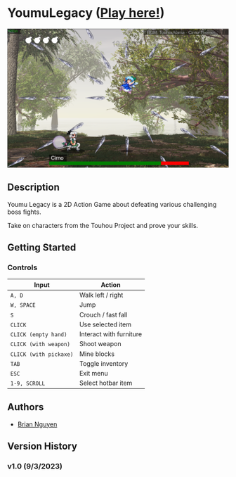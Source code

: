 # YoumuLegacy ([Play here!](https://briannguyen636.github.io/YoumuLegacy/))

![Cover image](./cover.png)

## Description

Youmu Legacy is a 2D Action Game about defeating various challenging boss fights.

Take on characters from the Touhou Project and prove your skills.

## Getting Started

### Controls

| Input                  | Action                  |
|------------------------|-------------------------|
| `A, D`                 | Walk left / right       |
| `W, SPACE`             | Jump                    |
| `S`                    | Crouch / fast fall      |
| `CLICK`                | Use selected item       |
| `CLICK (empty hand)`   | Interact with furniture |
| `CLICK (with weapon)`  | Shoot weapon            |
| `CLICK (with pickaxe)` | Mine blocks             |
| `TAB`                  | Toggle inventory        |
| `ESC`                  | Exit menu               |
| `1-9, SCROLL`          | Select hotbar item      |
## Authors

- [Brian Nguyen](https://github.com/BrianNguyen636)

## Version History

### v1.0 (9/3/2023)

